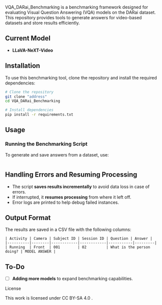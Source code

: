 VQA_DARai_Benchmarking is a benchmarking framework designed for evaluating Visual Question Answering (VQA) models on the DARai dataset. This repository provides tools to generate answers for video-based datasets and store results efficiently.


## Current Model
- **LLaVA-NeXT-Video**
  
## Installation
To use this benchmarking tool, clone the repository and install the required dependencies:

```bash
# Clone the repository
git clone "address"
cd VQA_DARai_Benchmarking

# Install dependencies
pip install -r requirements.txt
```

## Usage
### Running the Benchmarking Script
To generate and save answers from a dataset, use:

```python main.py --generator "model name" --config "Path to the configuration JSON file" 

```

## Handling Errors and Resuming Processing
- The script **saves results incrementally** to avoid data loss in case of errors.
- If interrupted, it **resumes processing** from where it left off.
- Error logs are printed to help debug failed instances.

## Output Format
The results are saved in a CSV file with the following columns:

```plaintext
| Activity | Camera | Subject ID | Session ID | Question | Answer |
|----------|--------|------------|------------|-----------|---------|
| Running  | Front  | 001        | 02         | What is the person doing? | MODEL ANSWER |
```

## To-Do
- [ ] **Adding more models** to expand benchmarking capabilities.

License

This work is licensed under CC BY-SA 4.0 .
